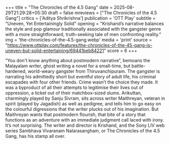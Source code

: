 +++
title = "The Chronicles of the 4.5 Gang"
date = 2025-08-29T21:29:28+05:30
draft = false
mreviews = ["The Chronicles of the 4.5 Gang"]
critics = ['Aditya Shrikrishna']
publication = 'OTT Play'
subtitle = "Uneven, Yet Entertainingly Solid"
opening = "Krishand’s narrative balances the style and pop glamour traditionally associated with the gangster genre with a more straightforward, truth-seeking tale of men confronting reality."
img = 'the-chronicles-of-the-4.5-gang.webp'
media = 'print'
source = "https://www.ottplay.com/features/the-chronicles-of-the-45-gang-is-uneven-but-solid-entertaining/69441beb84221"
score = 6
+++

“You don't know anything about postmodern narrative”, bemoans the Malayalam writer, ghost writing a novel for a small-time, but battle-hardened, world-weary gangster from Thiruvanchipuram. The gangster is narrating his admittedly short but eventful story of adult life, his criminal escapades with four other friends. Crime wasn’t the choice they made. It was a byproduct of all their attempts to legitimise their lives out of oppression, a ticket out of their matchbox-sized slums. Arikuttan, charmingly played by Sanju Sivram, sits across writer Maithreyan, veteran in spirit (played by Jagadish) as well as pedigree, and tells him to go easy on the colourful digressions that the writer plucks out of his imagination. But Maithreyan wants that postmodern flourish, that bite of a story that functions as an adventure with an immediate judgment call laced with irony. It’s not surprising. The writer and director is Krishand, and the Sony LIV web series Sambhava Vivaranam Nalarasangham, or The Chronicles of the 4.5 Gang, has his stamp all over.
